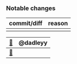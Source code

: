 ### Notable changes

| commit/diff | reason |
| :--- | :--- |
| | |

| [:tophat:][contributing] | @dadleyy |
| :--- | :--- |
| [:paperclip:][contributing] | |

[contributing]: https://github.com/dadleyy/catelyn/blob/master/.github/CONTRIBUTING.md
